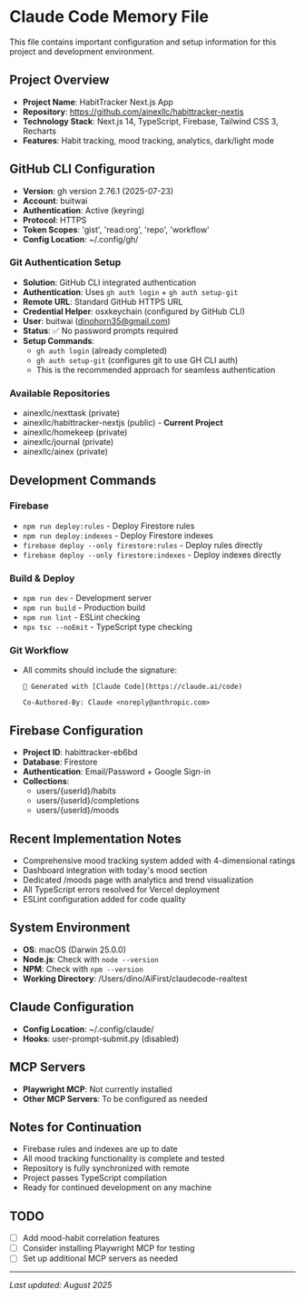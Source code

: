 # Claude Code Memory File

This file contains important configuration and setup information for this project and development environment.

## Project Overview
- **Project Name**: HabitTracker Next.js App
- **Repository**: https://github.com/ainexllc/habittracker-nextjs
- **Technology Stack**: Next.js 14, TypeScript, Firebase, Tailwind CSS 3, Recharts
- **Features**: Habit tracking, mood tracking, analytics, dark/light mode

## GitHub CLI Configuration
- **Version**: gh version 2.76.1 (2025-07-23)
- **Account**: buitwai
- **Authentication**: Active (keyring)
- **Protocol**: HTTPS
- **Token Scopes**: 'gist', 'read:org', 'repo', 'workflow'
- **Config Location**: ~/.config/gh/

### Git Authentication Setup
- **Solution**: GitHub CLI integrated authentication
- **Authentication**: Uses `gh auth login` + `gh auth setup-git`
- **Remote URL**: Standard GitHub HTTPS URL
- **Credential Helper**: osxkeychain (configured by GitHub CLI)
- **User**: buitwai (dinohorn35@gmail.com)
- **Status**: ✅ No password prompts required
- **Setup Commands**: 
  - `gh auth login` (already completed)
  - `gh auth setup-git` (configures git to use GH CLI auth)
  - This is the recommended approach for seamless authentication

### Available Repositories
- ainexllc/nexttask (private)
- ainexllc/habittracker-nextjs (public) - **Current Project**
- ainexllc/homekeep (private)
- ainexllc/journal (private)
- ainexllc/ainex (private)

## Development Commands
### Firebase
- `npm run deploy:rules` - Deploy Firestore rules
- `npm run deploy:indexes` - Deploy Firestore indexes
- `firebase deploy --only firestore:rules` - Deploy rules directly
- `firebase deploy --only firestore:indexes` - Deploy indexes directly

### Build & Deploy
- `npm run dev` - Development server
- `npm run build` - Production build
- `npm run lint` - ESLint checking
- `npx tsc --noEmit` - TypeScript type checking

### Git Workflow
- All commits should include the signature:
  ```
  🤖 Generated with [Claude Code](https://claude.ai/code)
  
  Co-Authored-By: Claude <noreply@anthropic.com>
  ```

## Firebase Configuration
- **Project ID**: habittracker-eb6bd
- **Database**: Firestore
- **Authentication**: Email/Password + Google Sign-in
- **Collections**:
  - users/{userId}/habits
  - users/{userId}/completions
  - users/{userId}/moods

## Recent Implementation Notes
- Comprehensive mood tracking system added with 4-dimensional ratings
- Dashboard integration with today's mood section
- Dedicated /moods page with analytics and trend visualization
- All TypeScript errors resolved for Vercel deployment
- ESLint configuration added for code quality

## System Environment
- **OS**: macOS (Darwin 25.0.0)
- **Node.js**: Check with `node --version`
- **NPM**: Check with `npm --version`
- **Working Directory**: /Users/dino/AiFirst/claudecode-realtest

## Claude Configuration
- **Config Location**: ~/.config/claude/
- **Hooks**: user-prompt-submit.py (disabled)

## MCP Servers
- **Playwright MCP**: Not currently installed
- **Other MCP Servers**: To be configured as needed

## Notes for Continuation
- Firebase rules and indexes are up to date
- All mood tracking functionality is complete and tested
- Repository is fully synchronized with remote
- Project passes TypeScript compilation
- Ready for continued development on any machine

## TODO
- [ ] Add mood-habit correlation features
- [ ] Consider installing Playwright MCP for testing
- [ ] Set up additional MCP servers as needed

---
*Last updated: August 2025*